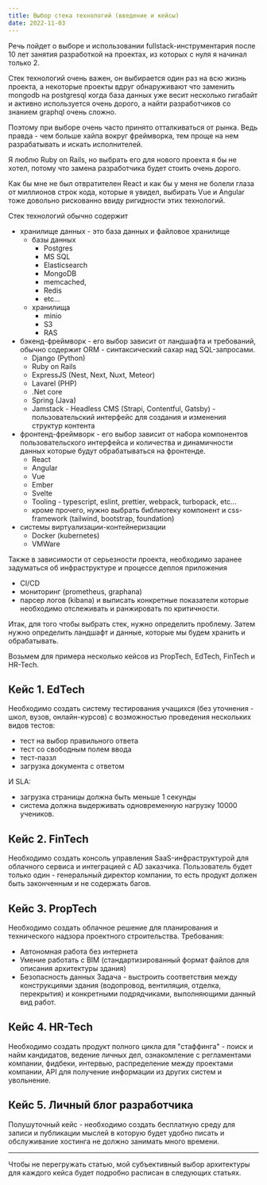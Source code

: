```yaml
---
title: Выбор стека технологий (введение и кейсы)
date: 2022-11-03
---
```


Речь пойдет о выборе и использовании fullstack-инструментария после 10 лет занятия разработкой на проектах, из которых с нуля я начинал только 2.

Стек технологий очень важен, он выбирается один раз на всю жизнь проекта, а некоторые проекты вдруг обнаруживают что заменить mongodb на postgresql когда база данных уже весит несколько гигабайт и активно используется очень дорого, а найти разработчиков со знанием graphql очень сложно.

Поэтому при выборе очень часто принято отталкиваться от рынка. Ведь правда - чем больше хайпа вокруг фреймворка, тем проще на нем разрабатывать и искать исполнителей.

Я люблю Ruby on Rails, но выбрать его для нового проекта я бы не хотел, потому что замена разработчика будет стоить очень дорого.

Как бы мне не был отвратителен React и как бы у меня не болели глаза от миллионов строк кода, которые я увидел, выбирать Vue и Angular тоже довольно рискованно ввиду ригидности этих технологий.

Стек технологий обычно содержит
- хранилище данных - это база данных и файловое хранилище
  - базы данных
    - Postgres
    - MS SQL
    - Elasticsearch
    - MongoDB
    - memcached,
    - Redis
    - etc...
  - хранилища
    - minio
    - S3
    - RAS
- бэкенд-фреймворк - его выбор зависит от ландшафта и требований, обычно содержит ORM - синтаксический сахар над SQL-запросами.
  - Django (Python)
  - Ruby on Rails
  - ExpressJS (Nest, Next, Nuxt, Meteor)
  - Lavarel (PHP)
  - .Net core
  - Spring (Java)
  - Jamstack - Headless CMS (Strapi, Contentful, Gatsby) - пользовательский интерфейс для создания и изменения структур контента
- фронтенд-фреймворк - его выбор зависит от набора компонентов пользовательского интерфейса и количества и динамичности данных которые будут обрабатываться на фронтенде.
  - React
  - Angular
  - Vue
  - Ember
  - Svelte
  - Tooling - typescript, eslint, prettier, webpack, turbopack, etc...
  - кроме прочего, нужно выбрать библиотеку компонент и css-framework (tailwind, bootstrap, foundation)
- системы виртуализации-контейнеризации
  - Docker (kubernetes)
  - VMWare

Также в зависимости от серьезности проекта, необходимо заранее задуматься об инфраструктуре и процессе деплоя приложения
- CI/CD
- мониторинг (prometheus, graphana)
- парсер логов (kibana)
и выписать конкретные показатели которые необходимо отслеживать и ранжировать по критичности.

Итак, для того чтобы выбрать стек, нужно определить проблему. Затем нужно определить ландшафт и данные, которые мы будем хранить и обрабатывать.

Возьмем для примера несколько кейсов из PropTech, EdTech, FinTech и HR-Tech. 

Кейс 1. EdTech
-

Необходимо создать систему тестирования учащихся (без уточнения - школ, вузов, онлайн-курсов) с возможностью проведения нескольких видов тестов:
- тест на выбор правильного ответа
- тест со свободным полем ввода
- тест-паззл
- загрузка документа с ответом

И SLA:
- загрузка страницы должна быть меньше 1 секунды
- система должна выдерживать одновременную нагрузку 10000 учеников.


Кейс 2. FinTech
-

Необходимо создать консоль управления SaaS-инфраструктурой для облачного сервиса и интеграцией с AD заказчика.
Пользователь будет только один - генеральный директор компании, то есть продукт должен быть законченным и не содержать багов.


Кейс 3. PropTech
-

Необходимо создать облачное решение для планирования и технического надзора проектного строительства.
Требования:
- Автономная работа без интернета
- Умение работать с BIM (стандартизированный формат файлов для описания архитектуры здания)
- Безопасность данных
Задача - выстроить соответствия между конструкциями здания (водопровод, вентиляция, отделка, перекрытия) и конкретными подрядчиками, выполняющими данный вид работ.

Кейс 4. HR-Tech
-

Необходимо создать продукт полного цикла для "стаффинга" - поиск и найм кандидатов, ведение личных дел, ознакомление с регламентами компании, фидбеки, интервью, распределение между проектами компании, API для получение информации из других систем и увольнение.

Кейс 5. Личный блог разработчика
-

Полушуточный кейс - необходимо создать бесплатную среду для записи и публикации мыслей в которую будет удобно писать и обслуживание хостинга не должно занимать много времени.

***
Чтобы не перегружать статью, мой субъективный выбор архитектуры для каждого кейса будет подробно расписан в следующих статьях.
